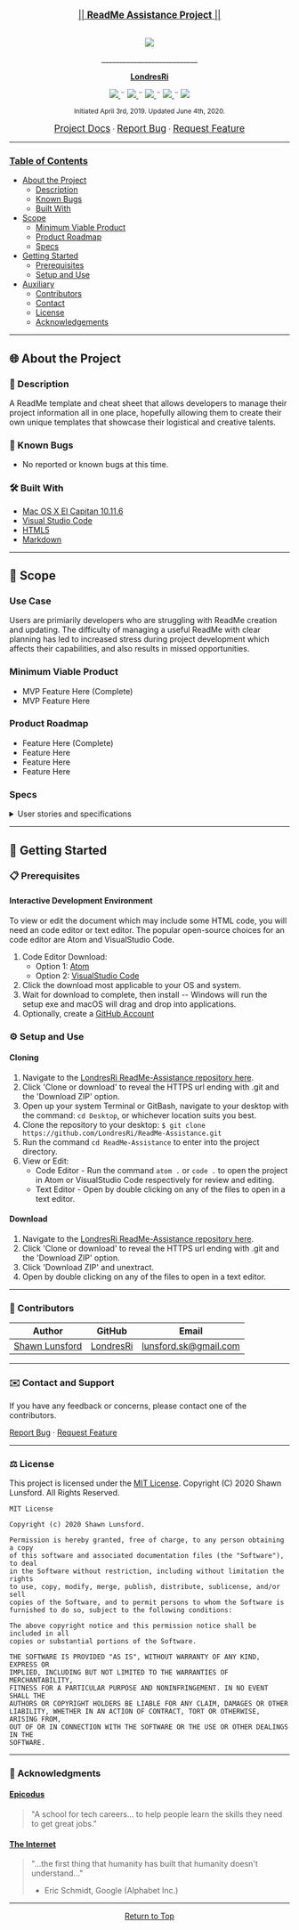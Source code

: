 <br>
<p align="center">
  <u><big>|| <b>ReadMe Assistance Project</b> ||</big></u>
</p>
<p align="center">
    <!-- Project Avatar/Logo -->
    <br>
    <a href="https://github.com/LondresRi">
        <img src="https://avatars1.githubusercontent.com/u/46427680?s=150&v=4">
    </a>
    <p align="center">
      ___________________________
    </p>
    <!-- GitHub Link -->
    <p align="center">
        <a href="https://github.com/LondresRi">
            <strong>LondresRi</strong>
        </a>
    </p>
    <!-- Project Shields -->
    <p align="center">
        <a href="https://github.com/LondresRi/ReadMe-Assistance/graphs/contributors">
            <img src="https://img.shields.io/github/contributors/LondresRi/ReadMe-Assistance.svg?style=plastic">
        </a>
        ¨
        <a href="https://github.com/LondresRi/ReadMe-Assistance/stargazers">
            <img src="https://img.shields.io/github/stars/LondresRi/ReadMe-Assistance.svg?color=yellow&style=plastic">
        </a>
        ¨
        <a href="https://github.com/LondresRi/ReadMe-Assistance/issues">
            <img src="https://img.shields.io/github/issues/LondresRi/ReadMe-Assistance?style=plastic">
        </a>
        ¨
        <a href="https://github.com/LondresRi/Best-ReadMe-Template/blob/master/LICENSE.txt">
            <img src="https://img.shields.io/github/license/LondresRi/ReadMe-Assistance?color=orange&style=plastic">
        </a>
        ¨
        <a href="https://linkedin.com/in/lunsfordsk">
            <img src="https://img.shields.io/badge/-LinkedIn-black.svg?style=plastic&logo=linkedin&colorB=2867B2">
        </a>
    </p>    
</p>

<p align="center">
  <small>Initiated April 3rd, 2019. Updated June 4th, 2020.</small>
</p>

<!-- Project Links -->
<p align="center">
    <a href="https://github.com/LondresRi/ReadMe-Assistance"><big>Project Docs</big></a> ·
    <a href="https://github.com/LondresRi/ReadMe-Assistance/issues"><big>Report Bug</big></a> ·
    <a href="https://github.com/LondresRi/ReadMe-Assistance/issues"><big>Request Feature</big></a>
</p>

------------------------------
### <u>Table of Contents</u>
* <a href="#🌐-about-the-project">About the Project</a>
    * <a href="#📖-description">Description</a>
    * <a href="#🦠-known-bugs">Known Bugs</a>
    * <a href="#🛠-built-with">Built With</a>
* <a href="#🔭-scope">Scope</a>
    * <a href="#minimum-viable-product">Minimum Viable Product</a>
    * <a href="#product-roadmap">Product Roadmap</a>
    * <a href="#specs">Specs</a>
* <a href="#🏁-getting-started">Getting Started</a>
    * <a href="#📋-prerequisites">Prerequisites</a>
    * <a href="#⚙️-setup-and-use">Setup and Use</a>
* <a href="#🤝-contributors">Auxiliary</a>
    * <a href="#🤝-contributors">Contributors</a>
    * <a href="#✉️-contact-and-support">Contact</a>
    * <a href="#⚖️-license">License</a>
    * <a href="#🌟-acknowledgements">Acknowledgements</a>
    
------------------------------

## 🌐 About the Project

### 📖 Description
A ReadMe template and cheat sheet that allows developers to manage their project information all in one place, hopefully allowing them to create their own unique templates that showcase their logistical and creative talents.

### 🦠 Known Bugs

* No reported or known bugs at this time.

### 🛠 Built With
* [Mac OS X El Capitan 10.11.6](https://en.wikipedia.org/wiki/MacOS_Mojave)
* [Visual Studio Code](https://code.visualstudio.com/)
* [HTML5](https://developer.mozilla.org/en-US/docs/Web/Guide/HTML/HTML5)
* [Markdown](https://daringfireball.net/projects/markdown/)

------------------------------

## 🔭 Scope

### Use Case
Users are primiarily developers who are struggling with ReadMe creation and updating. The difficulty of managing a useful ReadMe with clear planning has led to increased stress during project development which affects their capabilities, and also results in missed opportunities.

### Minimum Viable Product
* MVP Feature Here (Complete)
* MVP Feature Here

### Product Roadmap
* Feature Here (Complete)
* Feature Here
* Feature Here
* Feature Here

### Specs

<details>
  <summary>User stories and specifications</summary>

  <h4>User Story 1</h4>
  <p>"As a college student with a car, I want to be able to locate local pizza restaurants so that I can offer delivery services for extra income."</p>
  <table>
    <tr>
      <td> BDD 1-A </td>
    </tr>
    <tr>
      <td> Behavior </td>
      <td>Program greets user after name input</td>
    </tr>
    <tr>
      <td> Input </td>
      <td>User inputs 'Greg'</td>
    </tr>
    <tr>
      <td> Output </td>
      <td>Message displays 'Welcome to tde program Greg!'</td>
    </tr>
    <tr>
      <td> Notes </td>
      <td>Users may not always be named Greg.</td>
    </tr>
    <tr>
      <td> Completion </td>
      <td>True</td>
    </tr>
  </table>
  <table>
    <tr>
      <td> BDD 1-B </td>
    </tr>
    <tr>
      <td> Behavior </td>
      <td>Registration is restricted to users who are of driving age</td>
    </tr>
    <tr>
      <td> Input </td>
      <td>User inputs '14'</td>
    </tr>
    <tr>
      <td> Output </td>
      <td>Alert displays 'Sorry! You need to be old enough to drive to register.'</td>
    </tr>
    <tr>
      <td> Notes </td>
      <td>Alerts are the best way to keep users from doing anything bad.</td>
    </tr>
    <tr>
      <td> Completion </td>
      <td>True</td>
    </tr>
  </table>
  <table>
    <tr>
      <td> BDD 1-C </th>
    </tr>
    <tr>
      <td> Behavior </td>
      <td>API returns geo-coordinates based off user's zipcode</td>
    </tr>
    <tr>
      <td> Input </td>
      <td>User inputs '9811-A</td>
    </tr>
    <tr>
      <td> Output </td>
      <td>API returns '47.6062° N, 122.3321° W'</td>
    </tr>
    <tr>
      <td> Notes </td>
      <td>Geo-coordinates are only applicable to Earth-based locations.</td>
    </tr>
    <tr>
      <td> Completion </td>
      <td>False</td>
    </tr>
  </table>
  <table>
    <tr>
      <td> BDD 1-D </td>
    </tr>
    <tr>
      <td> Behavior </td>
      <td>Program returns closest pizza restaurant based off geo-coordinates</td>
    </tr>
    <tr>
      <td> Input </td>
      <td>API returns '47.6062° N, 122.3321° W'</td>
    </tr>
    <tr>
      <td> Output </td>
      <td>Return mapped location of '1403 3rd ave, Seattle, WA'</td>
    </tr>
    <tr>
      <td> Notes </td>
      <td>Address may not always be pizza-applicable.</td>
    </tr>
    <tr>
      <td> Completion </td>
      <td>False</td>
    </tr>
  </table>
  <br>
  <table>
    <tr>
      <td> TDD 1-A </td>
    </tr>
    <tr>
      <td> Test </td>
      <td>should correctly return user name in welcome message</td>
    </tr>
    <tr>
      <td> Input </td>
      <td>Greg</td>
    </tr>
    <tr>
      <td> Output </td>
      <td>'Welcome to the program Greg!'</td>
    </tr>
    <tr>
      <td> Notes </td>
      <td>Greg is in fact Greg</td>
    </tr>
    <tr>
      <td> Completion </td>
      <td>True</td>
    </tr>
  </table>
  <table>
    <tr>
      <td> TDD 1-B </td>
    </tr>
    <tr>
      <td> Test </td>
      <td>should correctly lowercase all letters except first</td>
    </tr>
    <tr>
      <td> Input </td>
      <td>Greg</td>
    </tr>
    <tr>
      <td> Output </td>
      <td>'Welcome to the program Greg!'</td>
    </tr>
    <tr>
      <td> Notes </td>
      <td>GREG is still Greg</td>
    </tr>
    <tr>
      <td> Completion </td>
      <td>True</td>
    </tr>
  </table>
  <table>
    <tr>
      <td> TDD 1-C </td>
    </tr>
    <tr>
      <td> Test </td>
      <td>should correctly remove non-letters from input</td>
    </tr>
    <tr>
      <td> Input </td>
      <td>Gr3eg!</td>
    </tr>
    <tr>
      <td> Output </td>
      <td>'Welcome to the program Greg!'</td>
    </tr>
    <tr>
      <td> Notes </td>
      <td>Hi Gr3eg!</td>
    </tr>
    <tr>
      <td> Completion </td>
      <td>True</td>
    </tr>
  </table>
  <table>
    <tr>
      <td> TDD 1-D </td>
    </tr>
    <tr>
      <td> Test </td>
      <td>should correctly return notification if user leaves empty field</td>
    </tr>
    <tr>
      <td> Input </td>
      <td>'(empty)'</td>
    </tr>
    <tr>
      <td> Output </td>
      <td>'Please enter your name!'</td>
    </tr>
    <tr>
      <td> Notes </td>
      <td>Hi (empty)!</td>
    </tr>
    <tr>
      <td> Completion </td>
      <td>False</td>
    </tr>
  </table>
  <table>
    <tr>
      <td> TDD 1-E </td>
    </tr>
    <tr>
      <td> Test </td>
      <td>should correctly permit users from registering if 16 or over</td>
    </tr>
    <tr>
      <td> Input </td>
      <td>'17'</td>
    </tr>
    <tr>
      <td> Output </td>
      <td>Registration completes</td>
    </tr>
    <tr>
      <td> Notes </td>
      <td>Welcome!</td>
    </tr>
    <tr>
      <td> Completion </td>
      <td>False</td>
    </tr>
  </table>
  <table>
    <tr>
      <td> TDD 1-F </td>
    </tr>
    <tr>
      <td> Test </td>
      <td>should correctly restrict users from registering if under 16</td>
    </tr>
    <tr>
      <td> Input </td>
      <td>'15'</td>
    </tr>
    <tr>
      <td> Output </td>
      <td>'Sorry! You need to be old enough to drive to register.'</td>
    </tr>
    <tr>
      <td> Notes </td>
      <td>Unless under certain circumstances such as driving farm equipment.</td>
    </tr>
    <tr>
      <td> Completion </td>
      <td>False</td>
    </tr>
  </table>
  <table>
    <tr>
      <td> TDD 1-G </td>
    </tr>
    <tr>
      <td> Test </td>
      <td>should correctly return notification if user enters non-integers</td>
    </tr>
    <tr>
      <td> Input </td>
      <td>'ABC'</td>
    </tr>
    <tr>
      <td> Output </td>
      <td>'Please enter your age!'</td>
    </tr>
    <tr>
      <td> Notes </td>
      <td>Does not compute one hundred.</td>
    </tr>
    <tr>
      <td> Completion </td>
      <td>False</td>
    </tr>
  </table>
  <table>
    <tr>
      <td> TDD 1-H </td>
    </tr>
    <tr>
      <td> Test </td>
      <td>should correctly return notification is user leaves empty field</td>
    </tr>
    <tr>
      <td> Input </td>
      <td>'(empty)'</td>
    </tr>
    <tr>
      <td> Output </td>
      <td>'Please enter your age!'</td>
    </tr>
    <tr>
      <td> Notes </td>
      <td>I am (empty) years old!</td>
    </tr>
    <tr>
      <td> Completion </td>
      <td>False</td>
    </tr>
  </table>

<!-- | should correctly validate given zip code | 98101 | true |
| should correctly validate given zip code | 9810 | false |
| should successfully make an API call with valid zip code | 98101 | data.json return |
| should correctly pull geo-coordinates from API call from valid zip code | 98101 | 47.6062° N, 122.3321° W |
| should correctly throw an error if API call is not successful (mock API used) | failed request | 'Error 404: Not found' |
| should correctly throw an error if API call if API key is invalid (mock API used) | failed request | 'Error 401: Not unauthorized' |
| should correctly throw an error if API call if API key is invalid (mock API used) | failed request | 'Uncaught (in promise)' |
| should correctly locate closest pizza restaurant based on geo-coordinates | 47.6062° N, 122.3321° W | 1403 3rd ave, Seattle, WA |
| should correctly return message when no nearby pizza restaurants | -49.8379825° N, -12.0697756° W | 'There are no restaurants within 20 miles! | -->

<center><small><a href="#specs">Return to Top of Specs</a></small></center>

</details>

------------------------------

## 🏁 Getting Started

### 📋 Prerequisites

  <!-- Although most modern browsers are HTML5 capable, ensure you have a HTML5-compatible browser. [Click here](https://html5test.com/) to test your browser. If your browser is not capable of HTML5 rendering, it is recommender you do update your native browser else download Chrome or Firefox.

#### on macOS Mojave or later:

  Update Safari
  
  1) Choose System Preferences from the Apple menu, then click Software Update to check for updates.
  2) If any updates are available, click the Update Now button to install them. Or click ”More info” to see details about each update and select specific updates to install.
  3) When Software Update says that your Mac is up to date, the installed version of macOS and all of its apps are also up to date.

#### on Windows 10 or later:

  Update Internet Explorer

  1) Open Internet Explorer.
  2) Click ⚙️. This icon is in the top-right corner of the Internet Explorer window. 
  3) Click About Internet Explorer. It's toward the bottom of the drop-down menu. 
  4) Check the "Install new versions automatically" box. It's in the middle of the About Internet Explorer window. 
  5) Click Close. It's at the bottom of the About Internet Explorer window. Internet Explorer will update automatically from this point on. 

  Update Microsoft Edge

  1) Open Start. To do so, either click the Windows logo in the bottom-left corner of the screen or press the 'Windows' key.
  2) Click ⚙️ in the lower-left corner of the Start window. Doing so will open the Settings page.
  3) Click Update & Security. You'll see this option near the bottom of the Settings page.
  4) Click Check for updates. It's a button near the top of the Update & Security page.
  5) Wait for the updates to finish installing. Once you see "Your device is up to date" displayed at the top of the page, your Microsoft Edge browser has been updated. 

#### Download Google Chrome

  1) Go to [Google.come/Chrome](https://www.google.com/chrome/)
  2) Click "Download" on the page and select the appropriate version for your OS
  3) Wait for download to complete, then install -- Windows will run the setup exe and macOS will drag and drop into applications.

#### Download Firefox

  1) Go to [Mozilla.org/firefox](https://www.mozilla.org/firefox/)
  2) Scroll to and click "Download the browser", select the option applicable to you.
  3) Wait for download to complete, then install -- Windows will run the setup exe and macOS will drag and drop into applications. -->

#### Interactive Development Environment

  To view or edit the document which may include some HTML code, you will need an code editor or text editor. The popular open-source choices for an code editor are Atom and VisualStudio Code.

  1) Code Editor Download:
     * Option 1: [Atom](https://nodejs.org/en/)
     * Option 2: [VisualStudio Code](https://www.npmjs.com/)
  2) Click the download most applicable to your OS and system.
  3) Wait for download to complete, then install -- Windows will run the setup exe and macOS will drag and drop into applications.
  4) Optionally, create a [GitHub Account](https://github.com)

### ⚙️ Setup and Use

  #### Cloning

  1) Navigate to the [LondresRi ReadMe-Assistance repository here](https://github.com/LondresRi/ReadMe-Assistance).
  2) Click 'Clone or download' to reveal the HTTPS url ending with .git and the 'Download ZIP' option.
  3) Open up your system Terminal or GitBash, navigate to your desktop with the command: `cd Desktop`, or whichever location suits you best.
  4) Clone the repository to your desktop: `$ git clone https://github.com/LondresRi/ReadMe-Assistance.git`
  5) Run the command `cd ReadMe-Assistance` to enter into the project directory.
  6) View or Edit:
      * Code Editor - Run the command `atom .` or `code .` to open the project in Atom or VisualStudio Code respectively for review and editing.
      * Text Editor - Open by double clicking on any of the files to open in a text editor.

  #### Download

  1) Navigate to the [LondresRi ReadMe-Assistance repository here](https://github.com/LondresRi/ReadMe-Assistance).
  2) Click 'Clone or download' to reveal the HTTPS url ending with .git and the 'Download ZIP' option.
  3) Click 'Download ZIP' and unextract.
  4) Open by double clicking on any of the files to open in a text editor.

------------------------------

### 🤝 Contributors

| Author | GitHub | Email |
|--------|:------:|:-----:|
| [Shawn Lunsford](https://linkedin.com/in/lunsfordsk) | [LondresRi](https://github.com/LondresRi) |  [lunsford.sk@gmail.com](mailto:lunsford.sk@gmail.com) |

------------------------------

### ✉️ Contact and Support

If you have any feedback or concerns, please contact one of the contributors.

<p>
    <a href="https://github.com/LondresRi/ReadMe-Assistance/issues">Report Bug</a> ·
    <a href="https://github.com/LondresRi/ReadMe-Assistance/issues">Request Feature</a>
</p>

------------------------------

### ⚖️ License

This project is licensed under the [MIT License](https://opensource.org/licenses/MIT). Copyright (C) 2020 Shawn Lunsford. All Rights Reserved.
```
MIT License

Copyright (c) 2020 Shawn Lunsford.

Permission is hereby granted, free of charge, to any person obtaining a copy
of this software and associated documentation files (the "Software"), to deal
in the Software without restriction, including without limitation the rights
to use, copy, modify, merge, publish, distribute, sublicense, and/or sell
copies of the Software, and to permit persons to whom the Software is
furnished to do so, subject to the following conditions:

The above copyright notice and this permission notice shall be included in all
copies or substantial portions of the Software.

THE SOFTWARE IS PROVIDED "AS IS", WITHOUT WARRANTY OF ANY KIND, EXPRESS OR
IMPLIED, INCLUDING BUT NOT LIMITED TO THE WARRANTIES OF MERCHANTABILITY,
FITNESS FOR A PARTICULAR PURPOSE AND NONINFRINGEMENT. IN NO EVENT SHALL THE
AUTHORS OR COPYRIGHT HOLDERS BE LIABLE FOR ANY CLAIM, DAMAGES OR OTHER
LIABILITY, WHETHER IN AN ACTION OF CONTRACT, TORT OR OTHERWISE, ARISING FROM,
OUT OF OR IN CONNECTION WITH THE SOFTWARE OR THE USE OR OTHER DEALINGS IN THE
SOFTWARE.
```

------------------------------

### 🌟 Acknowledgments

#### [Epicodus](https://www.epicodus.com/)
>"A school for tech careers... to help people learn the skills they need to get great jobs."

#### [The Internet](https://webfoundation.org/)
> "...the first thing that humanity has built that humanity doesn't understand..."
> - Eric Schmidt, Google (Alphabet Inc.)

------------------------------

<center><a href="#">Return to Top</a></center>